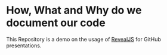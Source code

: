# How, What and Why do we document our code

This Repository is a demo on the usage of [RevealJS](https://revealjs.com) for GitHub presentations.

